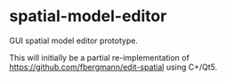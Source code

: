 # spatial-model-editor
GUI spatial model editor prototype.

This will initially be a partial re-implementation of https://github.com/fbergmann/edit-spatial using C+/Qt5.
